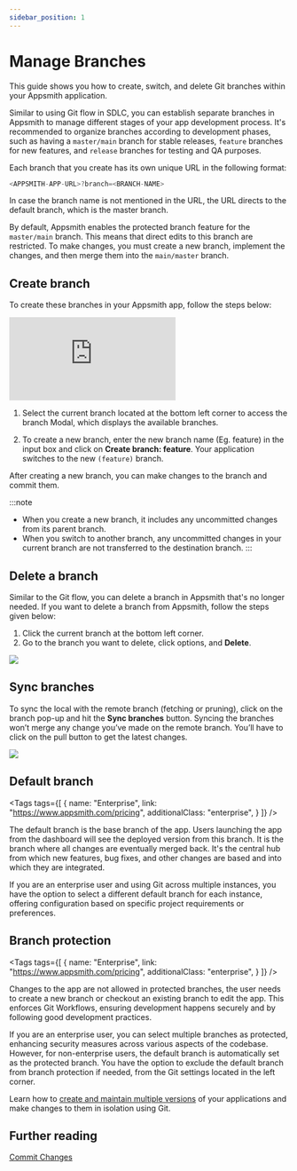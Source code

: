 ```yaml
---
sidebar_position: 1
---
```

# Manage Branches

This guide shows you how to create, switch, and delete Git branches within your Appsmith application.



Similar to using Git flow in SDLC, you can establish separate branches in Appsmith to manage different stages of your app development process. It's recommended to organize branches according to development phases, such as having a `master/main` branch for stable releases, `feature` branches for new features, and `release` branches for testing and QA purposes.

Each branch that you create has its own unique URL in the following format:

```javascript
<APPSMITH-APP-URL>?branch=<BRANCH-NAME>
```

In case the branch name is not mentioned in the URL, the URL directs to the default branch, which is the master branch. 

By default, Appsmith enables the protected branch feature for the `master/main` branch. This means that direct edits to this branch are restricted. To make changes, you must create a new branch, implement the changes, and then merge them into the `main/master` branch.


## Create branch

To create these branches in your Appsmith app, follow the steps below:


<div style={{ position: "relative", paddingBottom: "calc(50.520833333333336% + 41px)", height: "0", width: "100%" }}>
  <iframe src="https://demo.arcade.software/lpXnJuEduL502KIavxLb?embed" frameborder="0" loading="lazy" webkitallowfullscreen mozallowfullscreen allowfullscreen style={{ position: "absolute", top: "0", left: "0", width: "100%", height: "100%", colorScheme: "light" }} title="Appsmith | Connect Data">
  </iframe>
</div>

1. Select the current branch located at the bottom left corner to access the branch Modal, which displays the available branches.

2. To create a new branch, enter the new branch name (Eg. feature) in the input box and click on **Create branch: feature**. Your application switches to the new `(feature)` branch.

After creating a new branch, you can make changes to the branch and commit them.

:::note
* When you create a new branch, it includes any uncommitted changes from its parent branch.
* When you switch to another branch, any uncommitted changes in your current branch are not transferred to the destination branch.
:::





## Delete a branch

Similar to the Git flow, you can delete a branch in Appsmith that's no longer needed. If you want to delete a branch from Appsmith, follow the steps given below:

1. Click the current branch at the bottom left corner.
2. Go to the branch you want to delete, click options, and **Delete**.

![](/img/delete_branch.gif)

## Sync branches

To sync the local with the remote branch (fetching or pruning), click on the branch pop-up and hit the **Sync branches** button. Syncing the branches won’t merge any change you’ve made on the remote branch. You’ll have to click on the pull button to get the latest changes.

![](/img/Sync_branches.png)


<!-- vale off -->

<div className="tag-wrapper">

## Default branch

<Tags
  tags={[
    {
      name: "Enterprise",
      link: "https://www.appsmith.com/pricing",
      additionalClass: "enterprise",
    }
  ]}
/>

</div>

<!-- vale on -->

The default branch is the base branch of the app. Users launching the app from the dashboard will see the deployed version from this branch. It is the branch where all changes are eventually merged back. It's the central hub from which new features, bug fixes, and other changes are based and into which they are integrated.

If you are an enterprise user and using Git across multiple instances, you have the option to select a different default branch for each instance, offering configuration based on specific project requirements or preferences.

<ZoomImage
  src="/img/git-default-branch.png" 
  alt="Default branch"
  caption="Default branch"
/>

<!-- vale off -->

<div className="tag-wrapper">

## Branch protection

<Tags
  tags={[
    {
      name: "Enterprise",
      link: "https://www.appsmith.com/pricing",
      additionalClass: "enterprise",
    }
  ]}
/>

</div>

Changes to the app are not allowed in protected branches, the user needs to create a new branch or checkout an existing branch to edit the app. This enforces Git Workflows, ensuring development happens securely and by following good development practices.

If you are an enterprise user, you can select multiple branches as protected, enhancing security measures across various aspects of the codebase. However, for non-enterprise users, the default branch is automatically set as the protected branch. You have the option to exclude the default branch from branch protection if needed, from the Git settings located in the left corner.

<ZoomImage
  src="/img/git-branch-protection.png" 
  alt="Branch Protection"
  caption="Branch Protection"
/>

Learn how to [create and maintain multiple versions](/advanced-concepts/version-control-with-git/environments-with-git) of your applications and make changes to them in isolation using Git. 

## Further reading

[Commit Changes](/advanced-concepts/version-control-with-git/commit-and-push)

